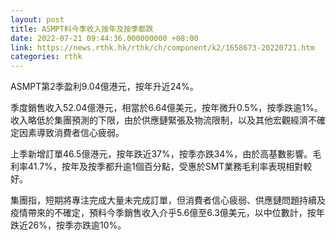 ```yaml
---
layout: post
title: ASMPT料今季收入按年及按季都跌
date: 2022-07-21 09:44:36.000000000 +08:00
link: https://news.rthk.hk/rthk/ch/component/k2/1658673-20220721.htm
categories: rthk
---
```


ASMPT第2季盈利9.04億港元，按年升近24%。

季度銷售收入52.04億港元，相當於6.64億美元，按年微升0.5%，按季跌逾1%。收入略低於集團預測的下限，由於供應鏈緊張及物流限制，以及其他宏觀經濟不確定因素導致消費者信心疲弱。

上季新增訂單46.5億港元，按年跌近37%，按季亦跌34%，由於高基數影響。毛利率41.7%，按年及按季都升逾1個百分點，受惠於SMT業務毛利率表現相對較好。

集團指，短期將專注完成大量未完成訂單，但消費者信心疲弱、供應鏈問題持續及疫情帶來的不確定，預料今季銷售收入介乎5.6億至6.3億美元，以中位數計，按年跌近26%，按季亦跌逾10%。
